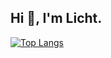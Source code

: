 ## Hi 👋, I'm Licht.

<!-- from https://github.com/anuraghazra/github-readme-stats -->

<!-- [![Licht's GitHub stats](https://github-readme-stats.vercel.app/api?username=ewigl&show_icons=true&rank_icon)](https://github.com/ewigl?tab=repositories) -->

<!-- hide html -->

[![Top Langs](https://github-readme-stats.vercel.app/api/top-langs/?username=ewigl&layout=compact)](https://github.com/ewigl?tab=repositories)
